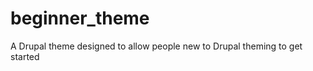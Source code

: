 beginner_theme
==============

A Drupal theme designed to allow people new to Drupal theming to get started